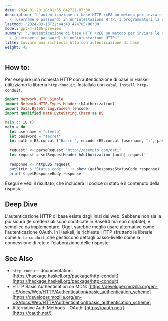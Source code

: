 ```yaml
---
date: 2024-01-20 18:01:55.842721-07:00
description: "L'autenticazione di base HTTP \xE8 un metodo per inviare le credenziali\
  \ (username e password) in un'intestazione HTTP. I programmatori la utilizzano per\u2026"
lastmod: '2024-03-13T22:44:43.474785-06:00'
model: gpt-4-1106-preview
summary: "L'autenticazione di base HTTP \xE8 un metodo per inviare le credenziali\
  \ (username e password) in un'intestazione HTTP."
title: Inviare una richiesta http con autenticazione di base
weight: 45
---
```


## How to:
Per eseguire una richiesta HTTP con autenticazione di base in Haskell, utilizziamo la libreria `http-conduit`. Installala con `cabal install http-conduit`.

```Haskell
import Network.HTTP.Simple
import Network.HTTP.Types.Header (hAuthorization)
import Data.ByteString.Base64 (encode)
import qualified Data.ByteString.Char8 as BS

main :: IO ()
main = do
  let username = "utente"
  let password = "secret"
  let auth = BS.concat ["Basic ", encode (BS.concat [username, ":", password])]
  
  request' <- parseRequest "http://esempio.com/dati"
  let request = setRequestHeader hAuthorization [auth] request'

  response <- httpLBS request
  putStrLn $ "Status code: " ++ show (getResponseStatusCode response)
  print $ getResponseBody response
```

Esegui e vedi il risultato, che includerà il codice di stato e il contenuto della risposta.

## Deep Dive
L'autenticazione HTTP di base esiste dagli inizi del web. Sebbene non sia la più sicura (le credenziali sono codificate in Base64 ma non criptate), è semplice da implementare. Oggi, sarebbe meglio usare alternative come l'autenticazione OAuth. In Haskell, le richieste HTTP sfruttano le librerie come `http-conduit`, che gestiscono dettagli basso-livello come la connessione di rete e l'elaborazione delle risposte.

## See Also
- `http-conduit` documentation: [https://hackage.haskell.org/package/http-conduit](https://hackage.haskell.org/package/http-conduit)
- HTTP Basic Authentication on MDN: [https://developer.mozilla.org/en-US/docs/Web/HTTP/Authentication#basic_authentication_scheme](https://developer.mozilla.org/en-US/docs/Web/HTTP/Authentication#basic_authentication_scheme)
- Alternative Auth Methods – OAuth: [https://oauth.net/](https://oauth.net/)
